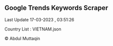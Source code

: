 

## Google Trends Keywords Scraper 
 
Last Update 17-03-2023 , 03:51:26

Country List :
VIETNAM.json



© Abdul Muttaqin 
